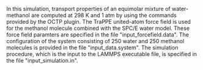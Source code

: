 In this simulation, transport properties of an equimolar mixture of water-methanol are computed at 298 K and 1 atm by using the commands provided by the OCTP plugin. The TraPPE united-atom force field is used for the methanol molecule combined with the SPC/E water model. These force field paramters are specified in the file "input_forcefield.data". The configuration of the system consisting of 250 water and 250 methanol molecules is provided in the file "input_data.system". The simulation procedure, which is the input to the LAMMPS executable file, is specified in the file "input_simulation.in".

